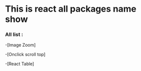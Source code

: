 # This is react all packages name show

### All list :

-[Image Zoom]

-[Onclick scroll top]

-[React Table]

